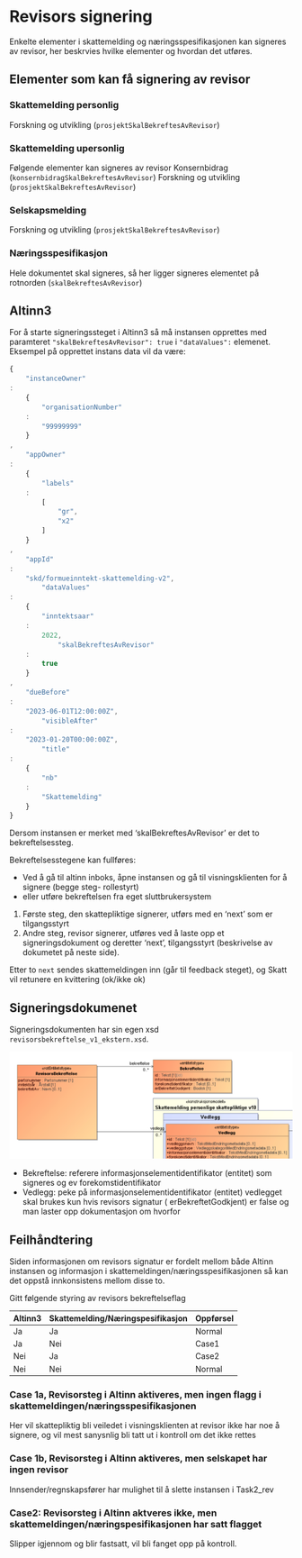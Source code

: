 # Revisors signering

Enkelte elementer i skattemelding og næringsspesifikasjonen kan signeres av revisor, her beskrvies hvilke elementer og
hvordan det utføres.

## Elementer som kan få signering av revisor

### Skattemelding personlig

Forskning og utvikling (`prosjektSkalBekreftesAvRevisor`)

### Skattemelding upersonlig

Følgende elementer kan signeres av revisor
Konsernbidrag (`konsernbidragSkalBekreftesAvRevisor`)
Forskning og utvikling (`prosjektSkalBekreftesAvRevisor`)

### Selskapsmelding

Forskning og utvikling (`prosjektSkalBekreftesAvRevisor`)

### Næringsspesifikasjon

Hele dokumentet skal signeres, så her ligger signeres elementet på rotnorden (`skalBekreftesAvRevisor`)

## Altinn3

For å starte signeringssteget i Altinn3 så må instansen opprettes med paramteret
`"skalBekreftesAvRevisor": true` i `"dataValues":` elemenet. Eksempel på opprettet instans data vil da være:

```js
{
    "instanceOwner"
:
    {
        "organisationNumber"
    :
        "99999999"
    }
,
    "appOwner"
:
    {
        "labels"
    :
        [
            "gr",
            "x2"
        ]
    }
,
    "appId"
:
    "skd/formueinntekt-skattemelding-v2",
        "dataValues"
:
    {
        "inntektsaar"
    :
        2022,
            "skalBekreftesAvRevisor"
    :
        true
    }
,
    "dueBefore"
:
    "2023-06-01T12:00:00Z",
        "visibleAfter"
:
    "2023-01-20T00:00:00Z",
        "title"
:
    {
        "nb"
    :
        "Skattemelding"
    }
}
```

Dersom instansen er merket med ‘skalBekreftesAvRevisor’ er det to bekreftelsessteg.

Bekreftelsesstegene kan fullføres:

- Ved å gå til altinn inboks, åpne instansen og gå til visningsklienten for å signere (begge steg- rollestyrt)
- eller utføre bekreftelsen fra eget sluttbrukersystem

1. Første steg, den skattepliktige signerer, utførs med en ‘next’ som er tilgangsstyrt
2. Andre steg, revisor signerer, utføres ved å laste opp et signeringsdokument og deretter ‘next’, tilgangsstyrt
   (beskrivelse av dokumetet på neste side).

Etter to `next` sendes skattemeldingen inn (går til feedback steget), og Skatt vil retunere en kvittering (ok/ikke ok)

## Signeringsdokumenet

Signeringsdokumenten har sin egen xsd `revisorsbekreftelse_v1_ekstern.xsd`.

![informasjonsmodell.png](revisors_bekreftelse.png)

- Bekreftelse: referere informasjonselementidentifikator (entitet) som signeres og ev forekomstidentifikator
- Vedlegg: peke på informasjonselementidentifikator (entitet) vedlegget skal brukes kun hvis revisors signatur (
  erBekreftetGodkjent) er false og man laster opp dokumentasjon om hvorfor

## Feilhåndtering

Siden informasjonen om revisors signatur er fordelt mellom både Altinn instansen og informasjon i
skattemeldingen/næringsspesifikasjonen så kan det oppstå innkonsistens mellom disse to.

Gitt følgende styring av revisors bekreftelseflag


| Altinn3 | Skattemelding/Næringspesifikasjon | Oppførsel |
|---------|-----------------------------------|-----------|
| Ja      | Ja                                | Normal    |
| Ja      | Nei                               | Case1     |
| Nei     | Ja                                | Case2     |
| Nei     | Nei                               | Normal    |


### Case 1a, Revisorsteg i Altinn aktiveres, men ingen flagg i skattemeldingen/næringsspesifikasjonen
Her vil skattepliktig bli veiledet i visningsklienten at revisor ikke har noe å signere, og vil mest sanysnlig bli tatt ut i kontroll om det ikke rettes

### Case 1b, Revisorsteg i Altinn aktiveres, men selskapet har ingen revisor
Innsender/regnskapsfører har mulighet til å slette instansen i Task2_rev

### Case2: Revisorsteg i Altinn aktveres ikke, men skattemeldingen/næringspesifikasjonen har satt flagget
Slipper igjennom og blir fastsatt, vil bli fanget opp på kontroll. 